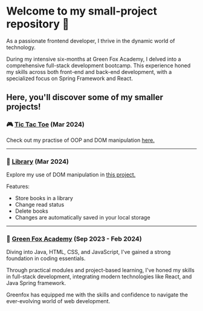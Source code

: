 # Welcome to my small-project repository 🌴
As a passionate frontend developer, I thrive in the dynamic world of technology.

During my intensive six-months at Green Fox Academy, I delved into a comprehensive full-stack development bootcamp. 
This experience honed my skills across both front-end and back-end development, with a specialized focus on Spring Framework and React.

Here, you'll discover some of my smaller projects!
---

### 🎮 [Tic Tac Toe](https://tic-tac-toe-nu-inky.vercel.app/) (Mar 2024)
Check out my practise of OOP and DOM manipulation [here.](https://github.com/buchtikovam/projects/tree/main/tic-tac-toe)

---

### 📖 [Library](https://library-omega-five.vercel.app/) (Mar 2024) 
Explore my use of DOM manipulation in [this project.](https://github.com/buchtikovam/projects/tree/main/library)

Features:
- Store books in a library
- Change read status
- Delete books
- Changes are automatically saved in your local storage

---
### 🦊 [Green Fox Academy](https://github.com/buchtikovam/projects/tree/main/greenfox) (Sep 2023 - Feb 2024)
Diving into Java, HTML, CSS, and JavaScript, I've gained a strong foundation in coding essentials. 

Through practical modules and project-based learning, I've honed my skills in full-stack development, integrating modern technologies like React, and Java Spring framework. 

Greenfox has equipped me with the skills and confidence to navigate the ever-evolving world of web development.
